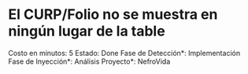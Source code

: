 # El CURP/Folio no se muestra en ningún lugar de la table

Costo en minutos: 5
Estado: Done
Fase de Detección*: Implementación
Fase de Inyección*: Análisis
Proyecto*: NefroVida